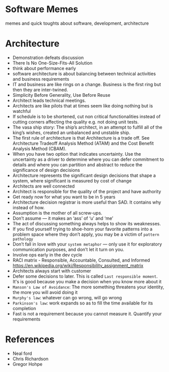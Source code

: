 # Software Memes
memes and quick toughts about software, development, architecture


# Architecture
- Demonstration defeats discussion
- There Is No One-Size-Fits-All Solution
- think about performance early
- software architecture is about balancing between technical activities and business requirements 
- IT and business are like rings on a change. Business is the first ring but then they are inter-twined.
- Simplicity Before Generality, Use Before Reuse
- Architect leads technical meetings. 
- Architects are like pilots that at times seem like doing nothing but is watchful
- If schedule is to be shortened, cut non critical functionalities instead of cutting corners affecting the quality e.g. not doing unit tests.
- The vasa  ship story: The ship’s architect, in an attempt to fulfill all of the king’s wishes, created an unbalanced and unstable ship. 
- The first rule of architecture is that Architecture is a trade off. See Architecture Tradeoff Analysis Method (ATAM) and the Cost Benefit Analysis Method (CBAM).
- When you have two option that indicates uncertainty. Use the uncertainty as a driver to determine where you can defer commitment to details and where you can partition and abstract to reduce the significance of design decisions
- Architecture represents the significant design decisions that shape a system, where significant is measured by cost of change
- Architects are well connected
- Architect is responsible for the quality of the project and have authority 
- Get ready now for what you want to be in 5 years
- Architecture decision registrar is more useful than SAD. It contains why instead of how.
- Assumption is the mother of all screw-ups. 
- Don’t assume — it makes an ‘ass’ of ‘u’ and ‘me’
- The act of discussing something always helps to show its weaknesses.
- If you find yourself trying to shoe-horn your favorite patterns into a problem space where they don’t apply, you may be a victim of `pattern pathology`
- Don’t fall in love with your `system metaphor` — only use it for exploratory communication purposes, and don’t let it turn on you.
- Involve ops early in the dev cycle
- RACI matrix - Responsible, Accountable, Consulted, and Informed https://en.wikipedia.org/wiki/Responsibility_assignment_matrix
- Architects always start with customer
- Defer some decisions to later. This is called `Last responsible moment`. It's is good because you make a decision when you know more about it
- `Manson's Law of Avoidance`: The more something threatens your identity, the more you will avoid doing it
- `Murphy's law`: whatever can go wrong, will go wrong
- `Parkinson's law`: work expands so as to fill the time available for its completion
- Fast is not a requirement because you cannot measure it. Quantify your requirements 




# References
- Neal ford
- Chris Richardson
- Gregor Hohpe
